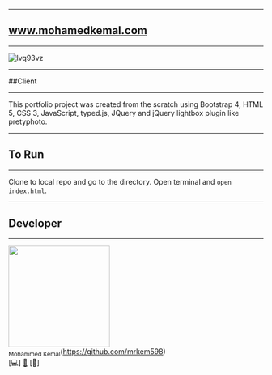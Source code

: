 ***
## www.mohamedkemal.com
***
![lvq93vz](https://user-images.githubusercontent.com/23619819/27629257-c25b4692-5bbf-11e7-9a6f-1b3bb4fb2006.png)


***
##Client
***
This portfolio project was created from the scratch using Bootstrap 4, HTML 5, CSS 3, JavaScript, typed.js, JQuery and jQuery lightbox plugin like pretyphoto.

***
## To Run
***
Clone to local repo and go to the directory. Open terminal and `open index.html`.

***
## Developer
***

<!-- ALL-CONTRIBUTORS-LIST:START - Do not remove or modify this section -->
<img src="https://user-images.githubusercontent.com/23619819/30522109-d7b6c354-9b98-11e7-8cd8-af6b650167df.png" width="200px;"/><br /><sub>Mohammed Kemal</sub>(https://github.com/mrkem598)<br />[💻] [🔧](#tool-mkalish "Tools") [📖] 

